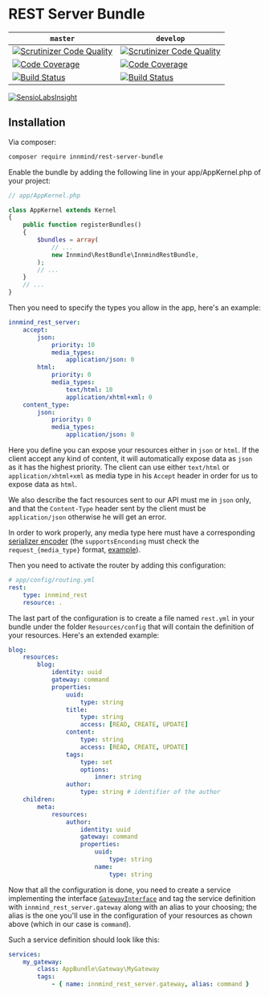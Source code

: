 # REST Server Bundle

| `master` | `develop` |
|----------|-----------|
| [![Scrutinizer Code Quality](https://scrutinizer-ci.com/g/Innmind/RestServerBundle/badges/quality-score.png?b=master)](https://scrutinizer-ci.com/g/Innmind/RestServerBundle/?branch=master) | [![Scrutinizer Code Quality](https://scrutinizer-ci.com/g/Innmind/RestServerBundle/badges/quality-score.png?b=develop)](https://scrutinizer-ci.com/g/Innmind/RestServerBundle/?branch=develop) |
| [![Code Coverage](https://scrutinizer-ci.com/g/Innmind/RestServerBundle/badges/coverage.png?b=master)](https://scrutinizer-ci.com/g/Innmind/RestServerBundle/?branch=master) | [![Code Coverage](https://scrutinizer-ci.com/g/Innmind/RestServerBundle/badges/coverage.png?b=develop)](https://scrutinizer-ci.com/g/Innmind/RestServerBundle/?branch=develop) |
| [![Build Status](https://scrutinizer-ci.com/g/Innmind/RestServerBundle/badges/build.png?b=master)](https://scrutinizer-ci.com/g/Innmind/RestServerBundle/build-status/master) | [![Build Status](https://scrutinizer-ci.com/g/Innmind/RestServerBundle/badges/build.png?b=develop)](https://scrutinizer-ci.com/g/Innmind/RestServerBundle/build-status/develop) |

[![SensioLabsInsight](https://insight.sensiolabs.com/projects/6ba6ddc4-6dc5-4a33-9f5a-1d9129dabe76/big.png)](https://insight.sensiolabs.com/projects/6ba6ddc4-6dc5-4a33-9f5a-1d9129dabe76)

## Installation

Via composer:

```sh
composer require innmind/rest-server-bundle
```

Enable the bundle by adding the following line in your app/AppKernel.php of your project:

```php
// app/AppKernel.php

class AppKernel extends Kernel
{
    public function registerBundles()
    {
        $bundles = array(
            // ...
            new Innmind\RestBundle\InnmindRestBundle,
        );
        // ...
    }
    // ...
}
```

Then you need to specify the types you allow in the app, here's an example:

```yaml
innmind_rest_server:
    accept:
        json:
            priority: 10
            media_types:
                application/json: 0
        html:
            priority: 0
            media_types:
                text/html: 10
                application/xhtml+xml: 0
    content_type:
        json:
            priority: 0
            media_types:
                application/json: 0
```

Here you define you can expose your resources either in `json` or `html`. If the client accept any kind of content, it will automatically expose data as `json` as it has the highest priority. The client can use either `text/html` or `application/xhtml+xml` as media type in his `Accept` header in order for us to expose data as `html`.

We also describe the fact resources sent to our API must me in `json` only, and that the `Content-Type` header sent by the client must be `application/json` otherwise he will get an error.

In order to work properly, any media type here must have a corresponding [serializer encoder](https://github.com/symfony/serializer/blob/3.0/Encoder/EncoderInterface.php) (the `supportsEnconding` must check the `request_{media_type}` format, [example](https://github.com/Innmind/rest-server/blob/master/src/Serializer/Encoder/JsonEncoder.php)).

Then you need to activate the router by adding this configuration:

```yaml
# app/config/routing.yml
rest:
    type: innmind_rest
    resource: .
```

The last part of the configuration is to create a file named `rest.yml` in your bundle under the folder `Resources/config` that will contain the definition of your resources. Here's an extended example:

```yaml
blog:
    resources:
        blog:
            identity: uuid
            gateway: command
            properties:
                uuid:
                    type: string
                title:
                    type: string
                    access: [READ, CREATE, UPDATE]
                content:
                    type: string
                    access: [READ, CREATE, UPDATE]
                tags:
                    type: set
                    options:
                        inner: string
                author:
                    type: string # identifier of the author
    children:
        meta:
            resources:
                author:
                    identity: uuid
                    gateway: command
                    properties:
                        uuid:
                            type: string
                        name:
                            type: string
```

Now that all the configuration is done, you need to create a service implementing the interface [`GatewayInterface`](https://github.com/Innmind/rest-server/blob/master/src/GatewayInterface.php) and tag the service definition with `innmind_rest_server.gateway` along with an alias to your choosing; the alias is the one you'll use in the configuration of your resources as chown above (which in our case is `command`).

Such a service definition should look like this:

```yaml
services:
    my_gateway:
        class: AppBundle\Gateway\MyGateway
        tags:
            - { name: innmind_rest_server.gateway, alias: command }
```
